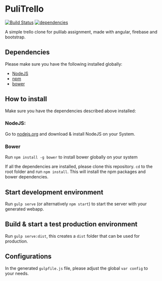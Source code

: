 # PuliTrello

[![Build Status](https://travis-ci.org/chrisvanmook/pulitrello.svg?branch=master)](https://travis-ci.org/chrisvanmook/pulitrello) [![dependencies](https://david-dm.org/chrisvanmook/pulitrello.svg)](https://david-dm.org/chrisvanmook/pulitrello.svg)

A simple trello clone for pulilab assignment, made with angular, firebase and bootstrap.

## Dependencies
Please make sure you have the following installed globally:
- [NodeJS](https://nodejs.org/)
- [npm](https://www.npmjs.com/)
- [bower](http://bower.io/)

## How to install
Make sure you have the dependencies described above installed:
### NodeJS:
Go to [nodejs.org](https://nodejs.org/) and download & install NodeJS on your System.

### Bower
Run `npm install -g bower` to install bower globally on your system

If all the dependencies are installed, please clone this repository. `cd` to the root folder and run `npm install`. This will install the npm packages and bower dependencies.

## Start development environment
Run `gulp serve` (or alternatively `npm start`) to start the server with your generated webapp.

## Build & start a test production environment
Run `gulp serve:dist`, this creates a `dist` folder that can be used for production.

## Configurations
In the generated `gulpfile.js` file, please adjust the global `var config` to your needs.
